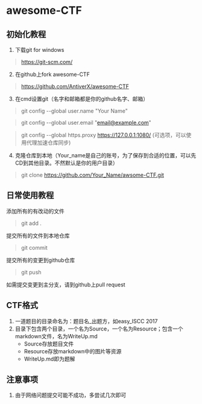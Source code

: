 # awesome-CTF
## 初始化教程
1. 下载git for windows

>https://git-scm.com/

2. 在github上fork awesome-CTF
>https://github.com/AntiverX/awesome-CTF

3. 在cmd设置git（名字和邮箱都是你的github名字、邮箱）
>git config --global user.name "Your Name"

>git config --global user.email "email@example.com"

>git config --global https.proxy https://127.0.0.1:1080/ (可选项，可以使用代理加速仓库同步)

4. 克隆仓库到本地（Your_name是自己的账号，为了保存到合适的位置，可以先CD到其他目录。不然默认是你的用户目录）
>git clone https://github.com/Your_Name/awsome-CTF.git 

## 日常使用教程
添加所有的有改动的文件
>git add . 

提交所有的文件到本地仓库
>git commit

提交所有的变更到github仓库
>git push

如需提交变更到主分支，请到github上pull request

## CTF格式
1. 一道题目的目录命名为：题目名_出题方，如easy_ISCC 2017
2. 目录下包含两个目录，一个名为Source，一个名为Resource；包含一个markdown文件，名为WriteUp.md
    + Source存放题目文件
    + Resource存放markdown中的图片等资源
    + WriteUp.md即为题解


## 注意事项

1. 由于网络问题提交可能不成功，多尝试几次即可
